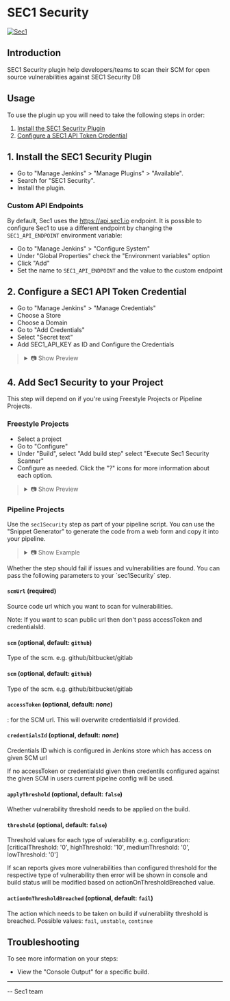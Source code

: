 # SEC1 Security

[![Sec1](https://sec1.io/wp-content/uploads/2024/01/rounded-logo-sec1-git.png)](https://sec1.io)

## Introduction

SEC1 Security plugin help developers/teams to scan their SCM for open source vulnerabilities against SEC1 Security DB

## Usage
To use the plugin up you will need to take the following steps in order:

1. [Install the SEC1 Security Plugin](#1-install-the-sec1-security-plugin)
2. [Configure a SEC1 API Token Credential](#2-configure-a-sec1-api-token-credential)

## 1. Install the SEC1 Security Plugin

- Go to "Manage Jenkins" > "Manage Plugins" > "Available".
- Search for "SEC1 Security".
- Install the plugin.

### Custom API Endpoints

By default, Sec1 uses the https://api.sec1.io endpoint. 
It is possible to configure Sec1 to use a different endpoint by changing the `SEC1_API_ENDPOINT` environment variable:

- Go to "Manage Jenkins" > "Configure System"
- Under "Global Properties" check the "Environment variables" option
- Click "Add"
- Set the name to `SEC1_API_ENDPOINT` and the value to the custom endpoint


## 2. Configure a SEC1 API Token Credential

- Go to "Manage Jenkins" > "Manage Credentials"
- Choose a Store
- Choose a Domain
- Go to "Add Credentials"
- Select "Secret text"
- Add SEC1_API_KEY as ID and Configure the Credentials

<blockquote>
<details>
<summary>📷 Show Preview</summary>

![Sec1 API Token](docs/sec1-configuration-api-key.png)

</details>
</blockquote>

## 4. Add Sec1 Security to your Project

This step will depend on if you're using Freestyle Projects or Pipeline Projects.

### Freestyle Projects

- Select a project
- Go to "Configure"
- Under "Build", select "Add build step" select "Execute Sec1 Security Scanner"
- Configure as needed. Click the "?" icons for more information about each option.

<blockquote>
<details>
<summary>📷 Show Preview</summary>

![Basic configuration](docs/sec1-buildstep.png)

</details>
</blockquote>

### Pipeline Projects

Use the `sec1Security` step as part of your pipeline script. You can use the "Snippet Generator" to generate the code
from a web form and copy it into your pipeline.

<blockquote>
<details>
<summary>📷 Show Example</summary>

```groovy
pipeline {
  agent any

  stages {
    stage('Build') {
      steps {
        echo 'Building...'
      }
    }
    stage('Sec1 Security') {
            steps {
                script {
                    //Prepare your credentials which will be used to access the SCM url given to scanner
                    //This is optional if your SCM url is public
                    def creds
                    withCredentials([usernamePassword(credentialsId: 'CRED-ID', usernameVariable: 'USERNAME', passwordVariable: 'PASSWORD')]) {
                      creds = "${USERNAME}:${PASSWORD}"
                    }
                    sec1Security (
                        scmUrl: "<SCMURL>", 
                        scm: "<type-of-scm>", //e.g. github
                        accessToken: creds, //you can skip withCredentials and credentialsId as accessToken will take precedence over both
                        credentialsId: "CRED-ID", //if you pass this then you can skip above withCredentials section
                        applyThreshold: true,
                        threshold: [criticalThreshold: '0', highThreshold: '10'],
                        actionOnThresholdBreached: "unstable" //possible values are fail,unstable,continue. default: fail
                    )
                }
            }
        }
    stage('Deploy') {
      steps {
        echo 'Deploying...'
      }
    }
  }
}
```

</details>
</blockquote>
Whether the step should fail if issues and vulnerabilities are found.
You can pass the following parameters to your `sec1Security` step.

#### `scmUrl` (required)

Source code url which you want to scan for vulnerabilities.

Note: If you want to scan public url then don't pass accessToken and credentialsId.

#### `scm` (optional, default: `github`)

Type of the scm. e.g. github/bitbucket/gitlab

#### `scm` (optional, default: `github`)

Type of the scm. e.g. github/bitbucket/gitlab

#### `accessToken` (optional, default: *none*)

<username>:<password> for the SCM url. This will overwrite credentialsId if provided.

#### `credentialsId` (optional, default: *none*)

Credentials ID which is configured in Jenkins store which has access on given SCM url

If no accessToken or credentialsId given then credentils configured against the given SCM in users current pipelne config will be used.

#### `applyThreshold` (optional, default: `false`)

Whether vulnerability threshold needs to be applied on the build.

#### `threshold` (optional, default: `false`)

Threshold values for each type of vulerability. e.g. configuration:
[criticalThreshold: '0', highThreshold: '10', mediumThreshold: '0', lowThreshold: '0']

If scan reports gives more vulnerabilities than configured threshold for the respective type of vulnerability then error will be shown in console and build status will be modified based on actionOnThresholdBreached value.

#### `actionOnThresholdBreached` (optional, default: `fail`)

The action which needs to be taken on build if vulnerability threshold is breached. Possible values: `fail`, `unstable`, `continue`

## Troubleshooting

To see more information on your steps:

- View the "Console Output" for a specific build.

---

-- Sec1 team